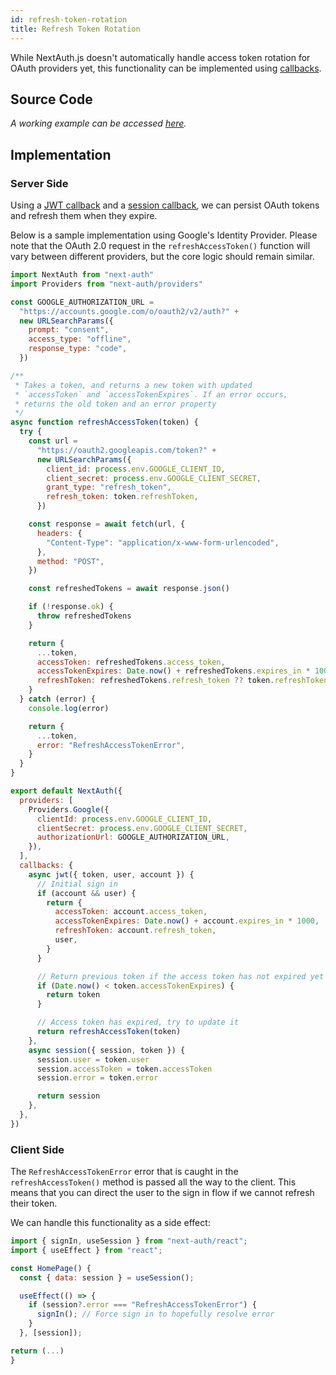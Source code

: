 ```yaml
---
id: refresh-token-rotation
title: Refresh Token Rotation
---
```


While NextAuth.js doesn't automatically handle access token rotation for OAuth providers yet, this functionality can be implemented using [callbacks](https://next-auth.js.org/configuration/callbacks).

## Source Code

_A working example can be accessed [here](https://github.com/lawrencecchen/next-auth-refresh-tokens)._

## Implementation

### Server Side

Using a [JWT callback](https://next-auth.js.org/configuration/callbacks#jwt-callback) and a [session callback](https://next-auth.js.org/configuration/callbacks#session-callback), we can persist OAuth tokens and refresh them when they expire.

Below is a sample implementation using Google's Identity Provider. Please note that the OAuth 2.0 request in the `refreshAccessToken()` function will vary between different providers, but the core logic should remain similar.

```js title="pages/auth/[...nextauth.js]"
import NextAuth from "next-auth"
import Providers from "next-auth/providers"

const GOOGLE_AUTHORIZATION_URL =
  "https://accounts.google.com/o/oauth2/v2/auth?" +
  new URLSearchParams({
    prompt: "consent",
    access_type: "offline",
    response_type: "code",
  })

/**
 * Takes a token, and returns a new token with updated
 * `accessToken` and `accessTokenExpires`. If an error occurs,
 * returns the old token and an error property
 */
async function refreshAccessToken(token) {
  try {
    const url =
      "https://oauth2.googleapis.com/token?" +
      new URLSearchParams({
        client_id: process.env.GOOGLE_CLIENT_ID,
        client_secret: process.env.GOOGLE_CLIENT_SECRET,
        grant_type: "refresh_token",
        refresh_token: token.refreshToken,
      })

    const response = await fetch(url, {
      headers: {
        "Content-Type": "application/x-www-form-urlencoded",
      },
      method: "POST",
    })

    const refreshedTokens = await response.json()

    if (!response.ok) {
      throw refreshedTokens
    }

    return {
      ...token,
      accessToken: refreshedTokens.access_token,
      accessTokenExpires: Date.now() + refreshedTokens.expires_in * 1000,
      refreshToken: refreshedTokens.refresh_token ?? token.refreshToken, // Fall back to old refresh token
    }
  } catch (error) {
    console.log(error)

    return {
      ...token,
      error: "RefreshAccessTokenError",
    }
  }
}

export default NextAuth({
  providers: [
    Providers.Google({
      clientId: process.env.GOOGLE_CLIENT_ID,
      clientSecret: process.env.GOOGLE_CLIENT_SECRET,
      authorizationUrl: GOOGLE_AUTHORIZATION_URL,
    }),
  ],
  callbacks: {
    async jwt({ token, user, account }) {
      // Initial sign in
      if (account && user) {
        return {
          accessToken: account.access_token,
          accessTokenExpires: Date.now() + account.expires_in * 1000,
          refreshToken: account.refresh_token,
          user,
        }
      }

      // Return previous token if the access token has not expired yet
      if (Date.now() < token.accessTokenExpires) {
        return token
      }

      // Access token has expired, try to update it
      return refreshAccessToken(token)
    },
    async session({ session, token }) {
      session.user = token.user
      session.accessToken = token.accessToken
      session.error = token.error

      return session
    },
  },
})
```

### Client Side

The `RefreshAccessTokenError` error that is caught in the `refreshAccessToken()` method is passed all the way to the client. This means that you can direct the user to the sign in flow if we cannot refresh their token.

We can handle this functionality as a side effect:

```js title="pages/auth/[...nextauth.js]"
import { signIn, useSession } from "next-auth/react";
import { useEffect } from "react";

const HomePage() {
  const { data: session } = useSession();

  useEffect(() => {
    if (session?.error === "RefreshAccessTokenError") {
      signIn(); // Force sign in to hopefully resolve error
    }
  }, [session]);

return (...)
}
```
